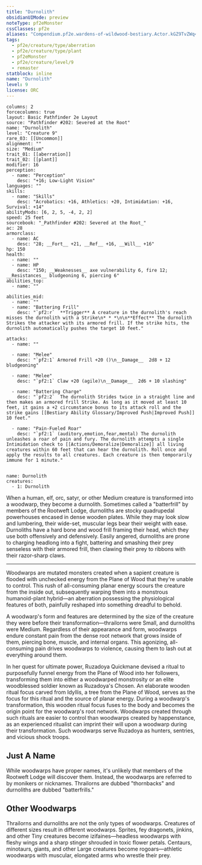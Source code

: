 ```yaml
---
title: "Durnolith"
obsidianUIMode: preview
noteType: pf2eMonster
cssClasses: pf2e
aliases: "Compendium.pf2e.wardens-of-wildwood-bestiary.Actor.kGZ9TvZWq4eOG9hk" 
tags:
  - pf2e/creature/type/aberration
  - pf2e/creature/type/plant
  - pf2eMonster
  - pf2e/creature/level/9
  - remaster
statblock: inline
name: "Durnolith"
level: 9
license: ORC
---
```


```statblock
columns: 2
forcecolumns: true
layout: Basic Pathfinder 2e Layout
source: "Pathfinder #202: Severed at the Root"
name: "Durnolith"
level: "Creature 9"
rare_03: [[Uncommon]]
alignment: ""
size: "Medium"
trait_01: [[aberration]]
trait_02: [[plant]]
modifier: 16
perception:
  - name: "Perception"
    desc: "+16; Low-Light Vision"
languages: ""
skills:
  - name: "Skills"
    desc: "Acrobatics: +16, Athletics: +20, Intimidation: +16, Survival: +14"
abilityMods: [6, 2, 5, -4, 2, 2]
speed: 25 feet
sourcebook: "_Pathfinder #202: Severed at the Root_"
ac: 28
armorclass:
  - name: AC
    desc: "28; __Fort__ +21, __Ref__ +16, __Will__ +16"
hp: 150
health:
  - name: ""
  - name: HP
    desc: "150; __Weaknesses__ axe vulnerability 6, fire 12; __Resistances__ bludgeoning 6, piercing 6"
abilities_top:
  - name: ""

abilities_mid:
  - name: ""
  - name: "Battering Frill"
    desc: "`pf2:r`  **Trigger** A creature in the durnolith's reach misses the durnolith with a Strike\n* * *\n\n**Effect** The durnolith Strikes the attacker with its armored frill. If the strike hits, the durnolith automatically pushes the target 10 feet."

attacks:
  - name: ""

  - name: "Melee"
    desc: "`pf2:1` Armored Frill +20 ()\n__Damage__  2d8 + 12 bludgeoning"

  - name: "Melee"
    desc: "`pf2:1` Claw +20 (agile)\n__Damage__  2d6 + 10 slashing"

  - name: "Battering Charge"
    desc: "`pf2:2`  The durnolith Strides twice in a straight line and then makes an armored frill Strike. As long as it moved at least 10 feet, it gains a +2 circumstance bonus to its attack roll and the strike gains [[Bestiary Ability Glossary/Improved Push|Improved Push]] 10 feet."

  - name: "Pain-Fueled Roar"
    desc: "`pf2:1` (auditory,emotion,fear,mental) The durnolith unleashes a roar of pain and fury. The durnolith attempts a single Intimidation check to [[Actions/Demoralize|Demoralize]] all living creatures within 60 feet that can hear the durnolith. Roll once and apply the results to all creatures. Each creature is then temporarily immune for 1 minute."
 
```

```encounter-table
name: Durnolith
creatures:
  - 1: Durnolith
```



When a human, elf, orc, satyr, or other Medium creature is transformed into a woodwarp, they become a durnolith. Sometimes called a "batterfrill" by members of the Rootweft Lodge, durnoliths are stocky quadrupedal powerhouses encased in dense wooden plates. While they may look slow and lumbering, their wide-set, muscular legs bear their weight with ease. Durnoliths have a hard bone and wood frill framing their head, which they use both offensively and defensively. Easily angered, durnoliths are prone to charging headlong into a fight, battering and smashing their prey senseless with their armored frill, then clawing their prey to ribbons with their razor-sharp claws.

* * *

Woodwarps are mutated monsters created when a sapient creature is flooded with unchecked energy from the Plane of Wood that they're unable to control. This rush of all-consuming planar energy scours the creature from the inside out, subsequently warping them into a monstrous humanoid-plant hybrid—an aberration possessing the physiological features of both, painfully reshaped into something dreadful to behold.

A woodwarp's form and features are determined by the size of the creature they were before their transformation—thrailorns were Small, and durnoliths were Medium. Regardless of their appearance and form, woodwarps endure constant pain from the dense root network that grows inside of them, piercing bone, muscle, and internal organs. This agonizing, all-consuming pain drives woodwarps to violence, causing them to lash out at everything around them.

In her quest for ultimate power, Ruzadoya Quickmane devised a ritual to purposefully funnel energy from the Plane of Wood into her followers, transforming them into either a woodwarped monstrosity or an elite woodblessed soldier known as Ruzadoya's Chosen. An elaborate wooden ritual focus carved from Idyllis, a tree from the Plane of Wood, serves as the focus for this ritual and the source of planar energy. During a woodwarp's transformation, this wooden ritual focus fuses to the body and becomes the origin point for the woodwarp's root network. Woodwarps created through such rituals are easier to control than woodwarps created by happenstance, as an experienced ritualist can imprint their will upon a woodwarp during their transformation. Such woodwarps serve Ruzadoya as hunters, sentries, and vicious shock troops.

## Just A Name

While woodwarps have proper names, it's unlikely that members of the Rootweft Lodge will discover them. Instead, the woodwarps are referred to by monikers or nicknames. Thrailorns are dubbed "thornbacks" and durnoliths are dubbed "batterfrills."

## Other Woodwarps

Thrailorns and durnoliths are not the only types of woodwarps. Creatures of different sizes result in different woodwarps. Sprites, fey dragonets, jinkins, and other Tiny creatures become izifaines—headless woodwarps with fleshy wings and a sharp stinger shrouded in toxic flower petals. Centaurs, minotaurs, giants, and other Large creatures become rogoars—athletic woodwarps with muscular, elongated arms who wrestle their prey.
